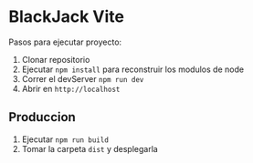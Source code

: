 # BlackJack Vite

Pasos para ejecutar proyecto:

1. Clonar repositorio
2. Ejecutar `npm install` para reconstruir los modulos de node
3. Correr el devServer `npm run dev`
4. Abrir en `http://localhost`

## Produccion

1. Ejecutar `npm run build`
2. Tomar la carpeta `dist` y desplegarla
